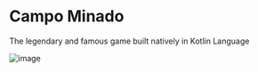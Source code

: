 ﻿# Campo Minado

<p>The legendary and famous game built natively in Kotlin Language</p>

![image](https://user-images.githubusercontent.com/36930816/135654279-3c2bac03-5bc7-4788-8516-b8a7d30b7f46.png)
